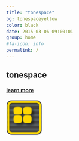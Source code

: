 ```yaml
---
title: "tonespace"
bg: tonespaceyellow
color: black
date: 2015-03-06 09:00:01
group: home
#fa-icon: info
permalink: /
---
```



  
<div class="u-full-width">
		<div  class="u-icon-label">
			 <h2>tonespace</h2>
			 <h4><a href="/en/tonespace">learn more</a></h4>
		</div>
		<div class="u-icon-right">
			<a href="/en/tonespace"><img src="/img/tonespaceicon96.png" alt="tonespace" ></a>
		</div>
</div>
  
